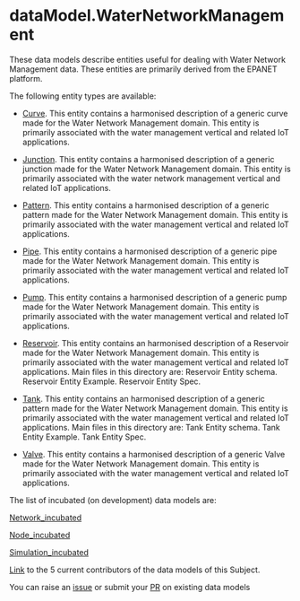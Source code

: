 # dataModel.WaterNetworkManagement
These data models describe entities useful for dealing with Water Network Management data. These entities are primarily derived from the EPANET platform.

The following entity types are available:
- [Curve](https://github.com/smart-data-models/dataModel.WaterNetworkManagement/blob/master/Curve/README.md). This entity contains a harmonised description of a generic curve made for
the Water Network Management domain. This entity is primarily associated
with the water management vertical and related IoT applications.


- [Junction](https://github.com/smart-data-models/dataModel.WaterNetworkManagement/blob/master/Junction/README.md). This entity contains a harmonised description of a generic junction made for
the Water Network Management domain. This entity is primarily associated
with the water network management vertical and related IoT applications.


- [Pattern](https://github.com/smart-data-models/dataModel.WaterNetworkManagement/blob/master/Pattern/README.md). This entity contains a harmonised description of a generic pattern made for
the Water Network Management domain. This entity is primarily associated
with the water management vertical and related IoT applications.


- [Pipe](https://github.com/smart-data-models/dataModel.WaterNetworkManagement/blob/master/Pipe/README.md). This entity contains a harmonised description of a generic pipe made for the
Water Network Management domain. This entity is primarily associated with
the water management vertical and related IoT applications.


- [Pump](https://github.com/smart-data-models/dataModel.WaterNetworkManagement/blob/master/Pump/README.md). This entity contains a harmonised description of a generic pump made for the
Water Network Management domain. This entity is primarily associated with
the water management vertical and related IoT applications.


- [Reservoir](https://github.com/smart-data-models/dataModel.WaterNetworkManagement/blob/master/Reservoir/README.md). This entity contains an harmonised description of a Reservoir made for the Water Network Management domain.
This entity is primarily associated with the water management vertical and related IoT applications.
Main files in this directory are:
Reservoir Entity schema.
Reservoir Entity Example.
Reservoir Entity Spec.


- [Tank](https://github.com/smart-data-models/dataModel.WaterNetworkManagement/blob/master/Tank/README.md). This entity contains an harmonised description of a generic pattern made for the Water Network Management domain.
This entity is primarily associated with the water management vertical and related IoT applications.
Main files in this directory are:
Tank Entity schema.
Tank Entity Example.
Tank Entity Spec.


- [Valve](https://github.com/smart-data-models/dataModel.WaterNetworkManagement/blob/master/Valve/README.md). This entity contains a harmonised description of a generic Valve made for
the Water Network Management domain. This entity is primarily associated
with the water management vertical and related IoT applications.



The list of incubated (on development) data models are:

[Network_incubated](https://github.com/smart-data-models/dataModel.WaterNetworkManagement/tree/master/Network_incubated)

[Node_incubated](https://github.com/smart-data-models/dataModel.WaterNetworkManagement/tree/master/Node_incubated)

[Simulation_incubated](https://github.com/smart-data-models/dataModel.WaterNetworkManagement/tree/master/Simulation_incubated)

[Link](https://github.com/smart-data-models/dataModel.WaterNetworkManagement/blob/master/CONTRIBUTORS.yaml) to the 5 current contributors of the data models of this Subject.

You can raise an [issue](https://github.com/smart-data-models/dataModel.WaterNetworkManagement/issues) or submit your [PR](https://github.com/smart-data-models/dataModel.WaterNetworkManagement/pulls) on existing data models


